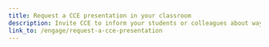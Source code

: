 ```yaml
---
title: Request a CCE presentation in your classroom
description: Invite CCE to inform your students or colleagues about ways they can serve through our programs and events.
link_to: /engage/request-a-cce-presentation
---
```

